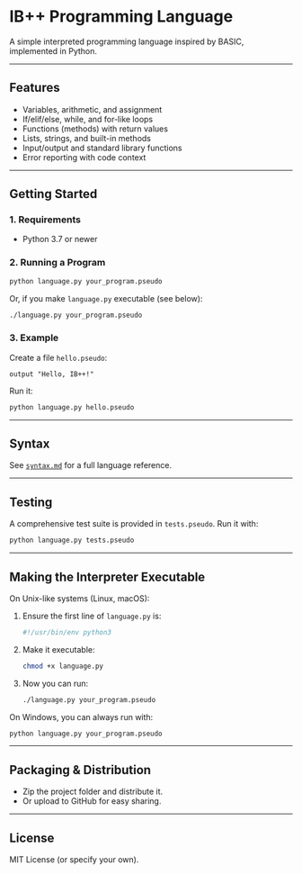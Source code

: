 # IB++ Programming Language

A simple interpreted programming language inspired by BASIC, implemented in Python.

---

## Features

- Variables, arithmetic, and assignment
- If/elif/else, while, and for-like loops
- Functions (methods) with return values
- Lists, strings, and built-in methods
- Input/output and standard library functions
- Error reporting with code context

---

## Getting Started

### 1. Requirements

- Python 3.7 or newer

### 2. Running a Program

```sh
python language.py your_program.pseudo
```

Or, if you make `language.py` executable (see below):

```sh
./language.py your_program.pseudo
```

### 3. Example

Create a file `hello.pseudo`:

```pseudo
output "Hello, IB++!"
```

Run it:

```sh
python language.py hello.pseudo
```

---

## Syntax

See [`syntax.md`](syntax.md) for a full language reference.

---

## Testing

A comprehensive test suite is provided in `tests.pseudo`. Run it with:

```sh
python language.py tests.pseudo
```

---

## Making the Interpreter Executable

On Unix-like systems (Linux, macOS):

1. Ensure the first line of `language.py` is:
    ```python
    #!/usr/bin/env python3
    ```
2. Make it executable:
    ```sh
    chmod +x language.py
    ```
3. Now you can run:
    ```sh
    ./language.py your_program.pseudo
    ```

On Windows, you can always run with:
```sh
python language.py your_program.pseudo
```

---

## Packaging & Distribution

- Zip the project folder and distribute it.
- Or upload to GitHub for easy sharing.

---

## License

MIT License (or specify your own).